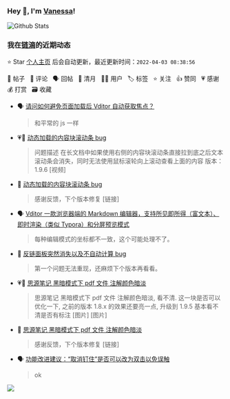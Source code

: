 ### Hey 👋, I'm [Vanessa](http://vanessa.b3log.org/)!

![Github Stats](https://github-readme-stats.vercel.app/api?username=Vanessa219&show_icons=true)

<!--events start -->

### 我在[链滴](https://ld246.com)的近期动态

⭐️ Star [个人主页](https://github.com/Vanessa219/Vanessa219) 后会自动更新，最近更新时间：`2022-04-03 08:38:56`

📝 帖子 &nbsp; 💬 评论 &nbsp; 🗣 回帖 &nbsp; 🌙 清月 &nbsp; 👨‍💻 用户 &nbsp; 🏷️ 标签 &nbsp; ⭐️ 关注 &nbsp; 👍 赞同 &nbsp; 💗 感谢 &nbsp; 💰 打赏 &nbsp; 🗃 收藏

* 🗣 [请问如何避免页面加载后 Vditor 自动获取焦点？](https://ld246.com/article/1642049501477/comment/1648780379677#comments)

  > 和平常的 js 一样
* 💗📝 [动态加载的内容块滚动条 bug](https://ld246.com/article/1648865235549)

  > 问题描述 在长文档中如果使用右侧的内容块滚动条直接拉到底之后文本滚动条会消失，同时无法使用鼠标滚轮向上滚动查看上面的内容 版本：1.9.6 [视频]
* 💬 [动态加载的内容块滚动条 bug](https://ld246.com/article/1648865235549/comment/1648869736378#comments)

  > 感谢反馈，下个版本修复 [链接]
* 🗣 [Vditor 一款浏览器端的 Markdown 编辑器，支持所见即所得（富文本）、即时渲染（类似 Typora）和分屏预览模式](https://ld246.com/article/1549638745630/comment/1648628917896#comments)

  > 每种编辑模式的坐标都不一致，这个可能处理不了。
* 💬 [反链面板突然消失以及不自动计算 bug](https://ld246.com/article/1648455869854/comment/1648689413688#comments)

  > 第一个问题无法重现，还麻烦下个版本再看看。
* 💗📝 [思源笔记 黑暗模式下 pdf 文件 注解颜色暗淡](https://ld246.com/article/1648634742998)

  > 思源笔记 黑暗模式下 pdf 文件 注解颜色暗淡, 看不清. 这一块是否可以优化一下, 之前的版本 1.8.x 的效果还要亮一点, 升级到 1.9.5 基本看不清是否有标注 [图片] [图片]
* 💬 [思源笔记 黑暗模式下 pdf 文件 注解颜色暗淡](https://ld246.com/article/1648634742998/comment/1648641110547#comments)

  > 感谢反馈，下个版本修复 [链接]
* 🗣 [功能改进建议：“取消钉住”是否可以改为双击以免误触](https://ld246.com/article/1648615078884/comment/1648635824382#comments)

  > ok


<!--events end -->

<a title="Hits" target="_blank" href="https://github.com/Vanessa219/Vanessa219"><img src="https://hits.b3log.org/Vanessa219/Vanessa219.svg"></a>
